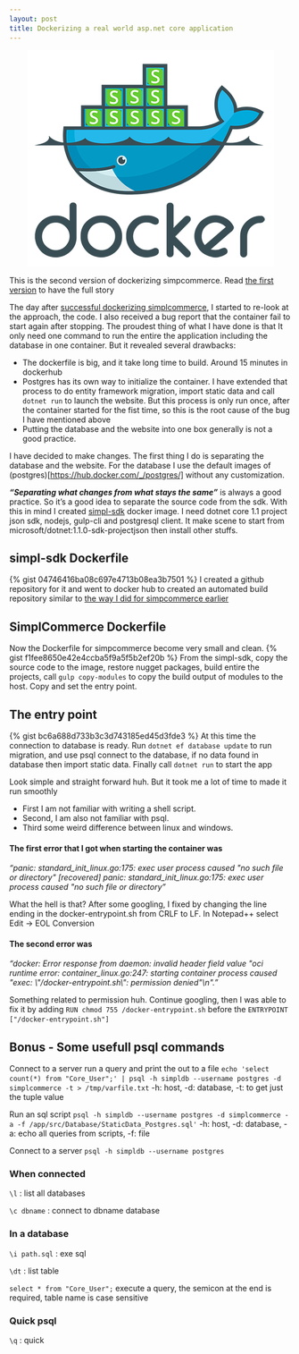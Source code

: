 ```yaml
---
layout: post
title: Dockerizing a real world asp.net core application
---
```


<p align="center">
   <a href="https://hub.docker.com/r/simplcommerce/nightly-build" target="_blank">
      <img src="/images/docker_simpl_s.png" alt="SimplCommerce on Docker" />
   </a>
<p>

<div class="alert alert-warning">
 This is the second version of dockerizing simpcommerce. Read <a href="/dockerizing-real-world-aspnetcore-application-original">the first version</a> to have the full story
</div>

The day after [successful dockerizing simplcommerce](/dockerizing-real-world-aspnetcore-application-original/), I started to re-look at the approach, the code. I also received a bug report that the container fail to start again after stopping. 
The proudest thing of what I have done is that It only need one command to run the entire the application including the database in one container. But it revealed several drawbacks:

-	The dockerfile is big, and it take long time to build. Around 15 minutes in dockerhub
-	Postgres has its own way to initialize the container. I have extended that process to do entity framework migration, import static data and call `dotnet run` to launch the website. But this process is only run once, after the container started for the fist time, so this is the root cause of the bug I have mentioned above
-	Putting the database and the website into one box generally is not a good practice.

I have decided to make changes. The first thing I do is separating the database and the website. For the database I use the default images of (postgres)[https://hub.docker.com/_/postgres/] without any customization.

**_“Separating what changes from what stays the same”_** is always a good practice. So it’s a good idea to separate the source code from the sdk. With this in mind I created [simpl-sdk](https://hub.docker.com/r/simplcommerce/simpl-sdk/) docker image. I need dotnet core 1.1 project json sdk, nodejs, gulp-cli and postgresql client. It make scene to start from microsoft/dotnet:1.1.0-sdk-projectjson then install other stuffs.

## simpl-sdk Dockerfile
{% gist 04746416ba08c697e4713b08ea3b7501 %}
I created a github repository for it and went to docker hub to created an automated build repository similar to [the way I did for simpcommerce earlier](/dockerizing-real-world-aspnetcore-application-original/)

## SimplCommerce Dockerfile
Now the Dockerfile for simpcommerce become very small and clean. 
{% gist f1fee8650e42e4ccba5f9a5f5b2ef20b %}
From the simpl-sdk, copy the source code to the image, restore nugget packages, build entire the projects, call `gulp copy-modules` to copy the build output of modules to the host. Copy and set the entry point. 

## The entry point
{% gist bc6a688d733b3c3d743185ed45d3fde3 %}
At this time the connection to database is ready. Run `dotnet ef database update` to run migration, and use psql connect to the database, if no data found in database then import static data. Finally call `dotnet run` to start the app

Look simple and straight forward huh. But it took me a lot of time to made it run smoothly

- First I am not familiar with writing a shell script. 
- Second, I am also not familiar with psql. 
- Third some weird difference between linux and windows.

#### The first error that I got when starting the container was 
_“panic: standard_init_linux.go:175: exec user process caused "no such file or directory" [recovered]
        panic: standard_init_linux.go:175: exec user process caused "no such file or directory”_ 

What the hell is that? After some googling, I fixed by changing the line ending in the docker-entrypoint.sh from CRLF to LF. In Notepad++ select Edit -> EOL Conversion

#### The second error was 
_“docker: Error response from daemon: invalid header field value "oci runtime error: container_linux.go:247: starting container process caused \"exec: \\\"/docker-entrypoint.sh\\\": permission denied\"\n".”_

Something related to permission huh. Continue googling, then I was able to fix it by adding
`RUN chmod 755 /docker-entrypoint.sh` before the `ENTRYPOINT ["/docker-entrypoint.sh"]`

## Bonus - Some usefull psql commands
Connect to a server run a query and print the out to a file
`echo 'select count(*) from "Core_User";' | psql -h simpldb --username postgres -d simplcommerce -t > /tmp/varfile.txt`
-h: host, -d: database, -t: to get just the tuple value

Run an sql script
`psql -h simpldb --username postgres -d simplcommerce -a -f /app/src/Database/StaticData_Postgres.sql'`
-h: host, -d: database, -a: echo all queries from scripts, -f: file

Connect to a server
`psql -h simpldb --username postgres`

### When connected
`\l` : list all databases

`\c dbname` : connect to dbname database

### In a database
`\i path.sql` : exe sql

`\dt` : list table

 `select * from "Core_User";` execute a query, the semicon at the end is required, table name is case sensitive

### Quick psql
`\q` : quick
